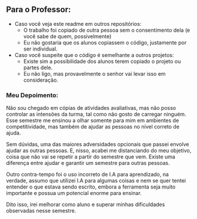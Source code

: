 ## Para o Professor:
- Caso você veja este readme em outros repositórios:
  - O trabalho foi copiado de outra pessoa sem o consentimento dela (e você sabe de quem, possivelmente)
  - Eu não gostaria que os alunos copiassem o código, justamente por ser individual.
- Caso você suspeite que o código é semelhante a outros projetos:
  - Existe sim a possibilidade dos alunos terem copiado o projeto ou partes dele.
  - Eu não ligo, mas provavelmente o senhor vai levar isso em consideração.

### Meu Depoimento:
Não sou chegado em cópias de atividades avaliativas, mas não posso controlar as intensões da turma, tal como não gosto de carregar ninguém. Esse semestre me ensinou a olhar somente para mim em ambientes de competitividade, mas também de ajudar as pessoas no nível correto de ajuda.

Sem dúvidas, uma das maiores adversidades opcionais que passei envolve ajudar as outras pessoas. E, nisso, acabei me distanciando do meu objetivo, coisa que não vai se repetir a partir do semestre que vem. Existe uma diferença entre ajudar e garantir um semestre para outras pessoas.

Outro contra-tempo foi o uso incorreto de I.A para aprendizado, na verdade, assumo que utilizei I.A para algumas coisas e nem se quer tentei entender o que estava sendo escrito, embora a ferramenta seja muito importante e possua um potencial enorme para ensinar.

Dito isso, irei melhorar como aluno e superar minhas dificuldades observadas nesse semestre.